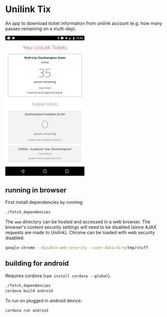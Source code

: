 # Unilink Tix
An app to download ticket information from unilink account (e.g. how many passes remaining on a multi-day).

<img src="https://raw.githubusercontent.com/FlamingTempura/unilinktix/master/res/screenshot-tickets.png" width="250">

## running in browser

First install dependencies by running:
```sh
./fetch_dependencies
```

The `www` directory can be hosted and accessed in a web browser. The browser's content security settings will need to be disabled (since AJAX requests are made to Unilink). Chrome can be loaded with web security disabled:
```sh
google-chrome --disable-web-security --user-data-dir=/tmp/stuff
```

## building for android

Requires cordova (`npm install cordova --global`).

```sh
./fetch_dependencies
cordova build android
```

To run on plugged in android device:
```sh
cordova run android
```
